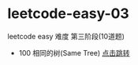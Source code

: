 # leetcode-easy-03

leetcode easy 难度 第三阶段(10道题)

* 100 相同的树(Same Tree) [点击跳转](./src/main/java/org/cdp/skill/leetcode/SameTree.java)